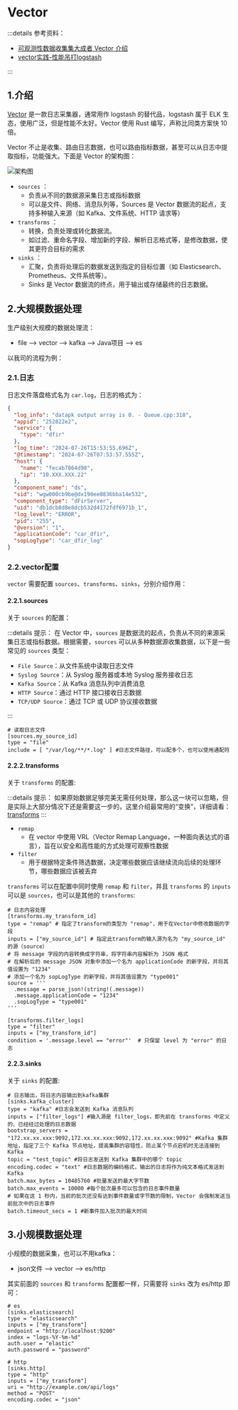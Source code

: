 # Vector

:::details 参考资料：

- [可观测性数据收集集大成者 Vector 介绍](https://flashcat.cloud/blog/vector/)
- [vector实践-性能吊打logstash](https://wiki.eryajf.net/pages/0322lius/)

:::

## 1.介绍

[Vector](https://vector.dev/) 是一款日志采集器，通常用作 logstash 的替代品，logstash 属于 ELK 生态，使用广泛，但是性能不太好。Vector
使用 Rust 编写，声称比同类方案快 10 倍。

Vector 不止是收集、路由日志数据，也可以路由指标数据，甚至可以从日志中提取指标，功能强大。下面是 Vector 的架构图：

<img src="https://download.flashcat.cloud/ulric/20230927150020.png" alt="架构图">

- `sources` ：
    - 负责从不同的数据源采集日志或指标数据
    - 可以是文件、网络、消息队列等，Sources 是 Vector 数据流的起点，支持多种输入来源（如 Kafka、文件系统、HTTP 请求等）
- `transforms` ：
    - 转换，负责处理或转化数据流。
    - 如过滤、重命名字段、增加新的字段、解析日志格式等，是修改数据，使其更符合目标的需求
- `sinks` ：
    - 汇聚，负责将处理后的数据发送到指定的目标位置（如 Elasticsearch、Prometheus、文件系统等）。
    - Sinks 是 Vector 数据流的终点，用于输出或存储最终的日志数据。

## 2.大规模数据处理

生产级别大规模的数据处理流：

- file -->  vector --> kafka --> Java项目 --> es

以我司的流程为例：

### 2.1.日志

日志文件落盘格式名为 `car.log`，日志的格式为：

```json
{
  "log_info": "datapk output array is 0. - Queue.cpp:318",
  "appid": "252822e2",
  "service": {
    "type": "dfir"
  },
  "log_time": "2024-07-26T15:53:55.696Z",
  "@timestamp": "2024-07-26T07:53:57.555Z",
  "host": {
    "name": "fecab7864d98",
    "ip": "10.XXX.XXX.22"
  },
  "component_name": "ds",
  "sid": "wgw000cb9be@dx190ee0836bba14e532",
  "component_type": "dFirServer",
  "uid": "db1dcb8d8e8dcb532d4172fdf6971b_1",
  "log_level": "ERROR",
  "pid": "255",
  "@version": "1",
  "applicationCode": "car_dfir",
  "sopLogType": "car_dfir_log"
}
```

### 2.2.vector配置

`vector` 需要配置 `sources`、`transforms`、`sinks`，分别介绍作用：

#### 2.2.1.sources

关于 `sources` 的配置：

:::details 提示：
在 Vector 中，`sources` 是数据流的起点，负责从不同的来源采集日志或指标数据。根据需要，`sources` 可以从多种数据源收集数据，以下是一些常见的
`sources` 类型：

- `File Source`：从文件系统中读取日志文件
- `Syslog Source`：从 Syslog 服务器或本地 Syslog 服务接收日志
- `Kafka Source`：从 Kafka 消息队列中消费消息
- `HTTP Source`：通过 HTTP 接口接收日志数据
- `TCP/UDP Source`：通过 TCP 或 UDP 协议接收数据

:::

```toml:line-numbers
# 读取日志文件
[sources.my_source_id]
type = "file"
include = [ "/var/log/**/*.log" ] #日志文件路径，可以配多个，也可以使用通配符
```

#### 2.2.2.transforms

关于 `transforms` 的配置:

:::details 提示：
如果原始数据足够完美无需任何处理，那么这一块可以忽略，但是实际上大部分情况下还是需要这一步的，这里介绍最常用的“变换”，详细请看：[transforms](https://vector.dev/docs/reference/configuration/transforms/)
:::

- `remap`
    - 在 vector 中使用 VRL（Vector Remap Language，一种面向表达式的语言），旨在以安全和高性能的方式处理可观察性数据
- `filter`
    - 用于根据特定条件筛选数据，决定哪些数据应该继续流向后续的处理环节，哪些数据应该被丢弃

`transforms` 可以在配置中同时使用 `remap` 和 `filter`，并且 `transforms` 的 `inputs` 可以是 `sources`，也可以是其他的
`transforms`:

```toml:line-numbers
# 日志内容处理
[transforms.my_transform_id] 
type = "remap" # 指定了transform的类型为 "remap"，用于在Vector中修改数据的字段
inputs = ["my_source_id"] # 指定此transform的输入源为名为 "my_source_id" 的源（source）
# 将 message 字段的内容转换成字符串，将字符串内容解析为 JSON 格式
# 在解析后的 message JSON 对象中添加一个名为 applicationCode 的新字段，并将其值设置为 "1234"
# 添加一个名为 sopLogType 的新字段，并将其值设置为 "type001"
source = '''
  .message = parse_json!(string!(.message)) 
  .message.applicationCode = "1234"
  .sopLogType = "type001"
''' 

[transforms.filter_logs]
type = "filter"
inputs = ["my_transform_id"]
condition = '.message.level == "error"'  # 只保留 level 为 "error" 的日志
```

#### 2.2.3.sinks

关于 `sinks` 的配置:

```toml:line-numbers
# 日志输出，将日志内容输出到kafka集群
[sinks.kafka_cluster]
type = "kafka" #日志会发送到 Kafka 消息队列
inputs = ["filter_logs"] #输入源是 filter_logs，即先前在 transforms 中定义的、已经经过处理的日志数据
bootstrap_servers = "172.xx.xx.xxx:9092,172.xx.xx.xxx:9092,172.xx.xx.xxx:9092" #Kafka 集群地址，指定了三个 Kafka 节点地址，提高集群的容错性，防止某个节点宕机时无法连接到 Kafka
topic = "test_topic" #将日志发送到 Kafka 集群中的哪个 topic
encoding.codec = "text" #日志数据的编码格式，输出的日志将作为纯文本格式发送到 Kafka
batch.max_bytes = 10485760 #批量发送的最大字节数
batch.max_events = 10000 #每个批次最多可以包含的日志事件数量
# 如果在这 1 秒内，当前的批次还没有达到事件数量或字节数的限制，Vector 会强制发送当前批次中的日志事件
batch.timeout_secs = 1 #新事件加入批次的最大时间
```

## 3.小规模数据处理

小规模的数据采集，也可以不用kafka：

- json文件 -->  vector --> es/http

其实前面的 `sources` 和 `transforms` 配置都一样，只需要将 `sinks` 改为 es/http 即可：

```toml:line-numbers
# es
[sinks.elasticsearch]
type = "elasticsearch"
inputs = ["my_transform"]
endpoint = "http://localhost:9200"
index = "logs-%Y-%m-%d"
auth.user = "elastic"
auth.password = "password"

# http
[sinks.http]
type = "http"
inputs = ["my_transform"]
uri = "http://example.com/api/logs"
method = "POST"
encoding.codec = "json"
```